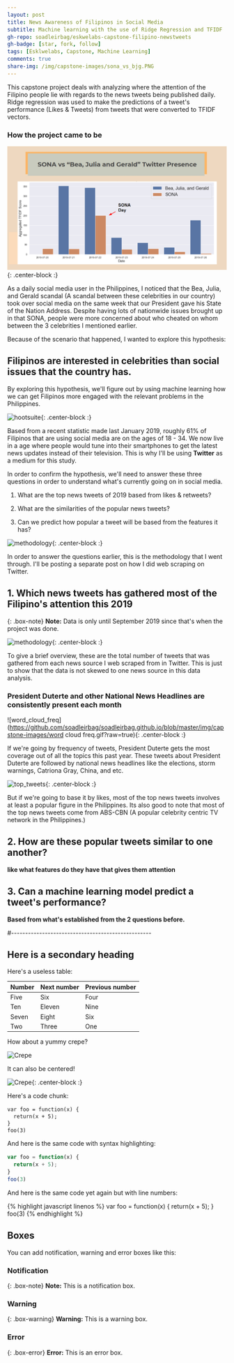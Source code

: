 ```yaml
---
layout: post
title: News Awareness of Filipinos in Social Media
subtitle: Machine learning with the use of Ridge Regression and TFIDF
gh-repo: soadleirbag/eskwelabs-capstone-filipino-newstweets
gh-badge: [star, fork, follow]
tags: [Esklwelabs, Capstone, Machine Learning]
comments: true
share-img: /img/capstone-images/sona_vs_bjg.PNG
---
```


This capstone project deals with analyzing where the attention of the Filipino people lie with regards to the news tweets being published daily. Ridge regression was used to make the predictions of a tweet's performance (Likes & Tweets) from tweets that were converted to TFIDF vectors.



### How the project came to be

![sona_vs_bjg](/img/capstone-images/sona_vs_bjg.PNG){: .center-block :}

As a daily social media user in the Philippines, I noticed that the Bea, Julia, and Gerald scandal (A scandal between these celebrities in our country) took over social media on the same week that our President gave his State of the Nation Address. Despite having lots of nationwide issues brought up in that SONA, people were more concerned about who cheated on whom between the 3 celebrities I mentioned earlier.

Because of the scenario that happened, I wanted to explore this hypothesis:

## Filipinos are interested in celebrities than social issues that the country has.

By exploring this hypothesis, we'll figure out by using machine learning how we can get Filipinos more engaged with the relevant problems in the Philippines.

![hootsuite](https://github.com/soadleirbag/soadleirbag.github.io/blob/master/img/capstone-images/hootsuite.PNG?raw=true){: .center-block :}

Based from a recent statistic made last January 2019, roughly 61% of Filipinos that are using social media are on the ages of 18 - 34. We now live in a age where people would tune into their smartphones to get the latest news updates instead of their television. This is why I'll be using **Twitter** as a medium for this study.

In order to confirm the hypothesis, we'll need to answer these three questions in order to understand what's currently going on in social media.

1. What are the top news tweets of 2019 based from likes & retweets?

2. What are the similarities of the popular news tweets?

3. Can we predict how popular a tweet will be based from the features it has?


![methodology](https://github.com/soadleirbag/soadleirbag.github.io/blob/master/img/capstone-images/methodology.PNG?raw=true){: .center-block :}

In order to answer the questions earlier, this is the methodology that I went through. I'll be posting a separate post on how I did web scraping on Twitter.

## 1. Which news tweets has gathered most of the Filipino's attention this 2019

{: .box-note}
**Note:** Data is only until September 2019 since that's when the project was done.

![methodology](https://github.com/soadleirbag/soadleirbag.github.io/blob/master/img/capstone-images/distribution.PNG?raw=true){: .center-block :}

To give a brief overview, these are the total number of tweets that was gathered from each news source I web scraped from in Twitter. This is just to show that the data is not skewed to one news source in this data analysis.

### President Duterte and other National News Headlines are consistently present each month

![word_cloud_freq](https://github.com/soadleirbag/soadleirbag.github.io/blob/master/img/capstone-images/word cloud freq.gif?raw=true){: .center-block :}

If we're going by frequency of tweets, President Duterte gets the most coverage out of all the topics this past year. These tweets about President Duterte are followed by national news headlines like the elections, storm warnings, Catriona Gray, China, and etc.

![top_tweets](https://github.com/soadleirbag/soadleirbag.github.io/blob/master/img/capstone-images/top_tweets.PNG?raw=true){: .center-block :}

But if we're going to base it by likes, most of the top news tweets involves at least a popular figure in the Philippines. Its also good to note that most of the top news tweets come from ABS-CBN (A popular celebrity centric TV network in the Philippines.)

## 2. How are these popular tweets similar to one another?
**like what features do they have that gives them attention**

## 3. Can a machine learning model predict a tweet's performance?
**Based from what's established from the 2 questions before.**















#--------------------------------------------------
## Here is a secondary heading

Here's a useless table:

| Number | Next number | Previous number |
| :------ |:--- | :--- |
| Five | Six | Four |
| Ten | Eleven | Nine |
| Seven | Eight | Six |
| Two | Three | One |


How about a yummy crepe?

![Crepe](https://s3-media3.fl.yelpcdn.com/bphoto/cQ1Yoa75m2yUFFbY2xwuqw/348s.jpg)

It can also be centered!

![Crepe](https://s3-media3.fl.yelpcdn.com/bphoto/cQ1Yoa75m2yUFFbY2xwuqw/348s.jpg){: .center-block :}

Here's a code chunk:

~~~
var foo = function(x) {
  return(x + 5);
}
foo(3)
~~~

And here is the same code with syntax highlighting:

```javascript
var foo = function(x) {
  return(x + 5);
}
foo(3)
```

And here is the same code yet again but with line numbers:

{% highlight javascript linenos %}
var foo = function(x) {
  return(x + 5);
}
foo(3)
{% endhighlight %}

## Boxes
You can add notification, warning and error boxes like this:

### Notification

{: .box-note}
**Note:** This is a notification box.

### Warning

{: .box-warning}
**Warning:** This is a warning box.

### Error

{: .box-error}
**Error:** This is an error box.
